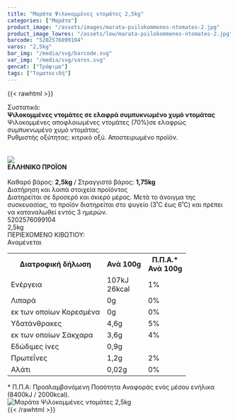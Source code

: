 ```yaml
---
title: "Μαράτα Ψιλοκομμένες ντομάτες 2,5kg"
categories: ["Μαράτα"]
product_image: "/assets/images/marata-psilokommenes-ntomates-2.jpg"
product_image_lowres: "/assets/low/marata-psilokommenes-ntomates-2.jpg"
barcode: "5202576099104"
varos: "2,5kg"
bar_img: "/media/svg/barcode.svg"
var_img: "/media/svg/varos.svg"
gencat: ["Τρόφιμα"]
tags: ["Τοματοειδή"]
---
```

{{< rawhtml >}}

<div class="sload331"><div class="product"><div id="sistatika">Συστατικά:</div><div class="alltext"><b>Ψιλοκομμένες ντομάτες σε ελαφρά συμπυκνωμένο χυμό ντομάτας</b><br>Ψιλοκομμένες αποφλοιωμένες ντομάτες (70%)σε ελαφρώς συμπυκνωμένο χυμό ντομάτας.<br>Ρυθμιστής οξύτητας: κιτρικό οξύ. Αποστειρωμένο προϊόν.<br><br><br><div id="flag"><div id="flagimage" style="margin:0"><img src="/media/svg/gr.svg"></div><span id="flagtext"><b>ΕΛΛΗΝΙΚΟ ΠΡΟΪΟΝ</b></span></div><br>Καθαρό βάρος: <b>2,5kg</b> / Στραγγιστό βάρος: <b>1,75kg</b><br></div><div id="loipa">Διατήρηση και λοιπά στοιχεία προϊόντος</div><div class="alltext">Διατηρείται σε δροσερό και σκιερό μέρος. Μετά το άνοιγμα της συσκευασίας, το προϊόν διατηρείται στο ψυγείο (3˚C έως 6˚C) και πρέπει να καταναλωθεί εντός 3 ημερών.</div><div id="barcode"><div id="barimage1"></div><span id="bartext">5202576099104</span></div><div id="varos"><div id="varosimage1"></div><span id="varostext">2,5kg</span></div><div id="kivotio">ΠΕΡΙΕΧΟΜΕΝΟ ΚΙΒΩΤΙΟΥ:<br>Αναμένεται</div><div class="tabout"><table id="diatable"><tbody><tr><th>Διατροφική δήλωση</th><th>Ανά 100g</th><th>Π.Π.Α.*<br>Ανά 100g</th></tr><tr><td class="texr2">Ενέργεια</td><td class="texr">107kJ<br>26kcal</td><td class="texr">1%</td></tr><tr><td class="texr2">Λιπαρά</td><td class="texr">0g</td><td class="texr">0%</td></tr><tr><td class="gray">εκ των οποίων Κορεσµένα</td><td class="gray2">0g</td><td class="gray2">0%</td></tr><tr><td class="texr2">Yδατάνθρακες</td><td class="texr">4,6g</td><td class="texr">5%</td></tr><tr><td class="gray">εκ των οποίων Σάκχαρα</td><td class="gray2">3,6g</td><td class="gray2">4%</td></tr><tr><td class="texr2">Eδώδιμες ίνες</td><td class="texr">0,9g</td><td class="texr"></td></tr><tr><td class="texr2">Πρωτεΐνες</td><td class="texr">1,2g</td><td class="texr">2%</td></tr><tr><td class="texr2">Αλάτι</td><td class="texr">0,02g</td><td class="texr">0%</td></tr></tbody></table></div><div class="alltext">* Π.Π.Α: Προσλαμβανόμενη Ποσότητα Αναφοράς ενός μέσου ενήλικα (8400kJ / 2000kcal).</div><div class="pimg"><img alt="Μαράτα Ψιλοκομμένες ντομάτες 2,5kg" title="Μαράτα Ψιλοκομμένες ντομάτες 2,5kg" src="/assets/images/marata-psilokommenes-ntomates-2.5kg.jpg"></div></div></div>
{{< /rawhtml >}}


